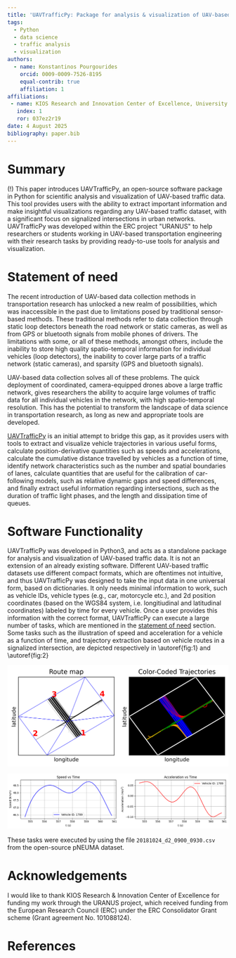 ```yaml
---
title: 'UAVTrafficPy: Package for analysis & visualization of UAV-based traffic data in Python'
tags:
  - Python
  - data science
  - traffic analysis
  - visualization
authors:
  - name: Konstantinos Pourgourides
    orcid: 0009-0009-7526-8195
    equal-contrib: true
    affiliation: 1
affiliations:
 - name: KIOS Research and Innovation Center of Excellence, University of Cyprus
   index: 1
   ror: 037ez2r19
date: 4 August 2025
bibliography: paper.bib
---
```


# Summary

(!) This paper introduces UAVTrafficPy, an open-source software package in Python for scientific analysis and visualization of UAV-based traffic data. This tool provides users with the ability to extract important information and make insightful visualizations regarding any UAV-based traffic dataset, with a significant focus on signalized intersections in urban networks. UAVTrafficPy was developed within the ERC project "URANUS" to help researchers or students working in UAV-based transportation engineering with their research tasks by providing ready-to-use tools for analysis and visualization.

# Statement of need

The recent introduction of UAV-based data collection methods in transportation research has unlocked a new realm of possibilities, which was inaccessible in the past due to limitations posed by traditional sensor-based methods. These traditional methods refer to data collection through static loop detectors beneath the road network or static cameras, as well as from GPS or bluetooth signals from mobile phones of drivers. The limitations with some, or all of these methods, amongst others, include the inability to store high quality spatio-temporal information for individual vehicles (loop detectors), the inability to cover large parts of a traffic network (static cameras), and sparsity (GPS and bluetooth signals). 

UAV-based data collection solves all of these problems. The quick deployment of coordinated, camera-equipped drones above a large traffic network, gives researchers the ability to acquire large volumes of traffic data for all individual vehicles in the network, with high spatio-temporal resolution. This has the potential to transform the landscape of data science in transportation research, as long as new and appropriate tools are developed. 

[UAVTrafficPy](https://github.com/KPourgourides/UAVTrafficPy) is an initial attempt to bridge this gap, as it provides users with tools to extract and visualize vehicle trajectories in various useful forms, calculate position-derivative quantities such as speeds and accelerations, calculate the cumulative distance travelled by vehicles as a function of time, identify network characteristics such as the number and spatial boundaries of lanes, calculate quantities that are useful for the calibration of car-following models, such as relative dynamic gaps and speed differences, and finally extract useful information regarding intersections, such as the duration of traffic light phases, and the length and dissipation time of queues.

# Software Functionality

UAVTrafficPy was developed in Python3, and acts as a standalone package for analysis and visualization of UAV-based traffic data. It is not an extension of an already existing software. Different UAV-based traffic datasets use different compact formats, which are oftentimes not intuitive, and thus UAVTrafficPy was designed to take the input data in one universal form, based on dictionaries. It only needs minimal information to work, such as vehicle IDs, vehicle types (e.g., car, motorcycle etc.), and 2d position coordinates (based on the WGS84 system, i.e. longitiudinal and latitudinal coordinates) labeled by time for every vehicle. Once a user provides this information with the correct format, UAVTrafficPy can execute a large number of tasks, which are mentioned in the [statement of need](#statement-of-need) section. Some tasks such as the illustration of speed and acceleration for a vehicle as a function of time, and trajectory extraction based on vehicle routes in a signalized intersection, are depicted respectively in \autoref{fig:1} and \autoref{fig:2} 

![UAV-based vehicle trajectories separated based on their routes in a signalized intersection. \label{fig:1}](images/trajectories.png)

![Speed and acceleration of a random vehicle as a function of time using its UAV-based trajectory. \label{fig:2}](images/speed_acceleration.png)

These tasks were executed by using the file `20181024_d2_0900_0930.csv` from the open-source pNEUMA dataset.

# Acknowledgements

I would like to thank KIOS Research & Innovation Center of Excellence for funding my work through the URANUS project, which received funding from the European Research Council (ERC) under the ERC Consolidator Grant scheme (Grant agreement No. 101088124).

# References





